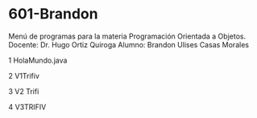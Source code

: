 # 601-Brandon

Menú de programas para la materia Programación Orientada a Objetos.
Docente: Dr. Hugo Ortiz Quiroga 
Alumno: Brandon Ulises Casas Morales 

1 HolaMundo.java

2 V1Trifiv

3 V2 Trifi

4 V3TRIFIV
